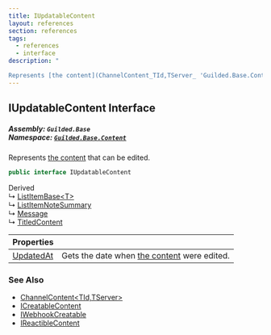 ```yaml
---
title: IUpdatableContent
layout: references
section: references
tags:
  - references
  - interface
description: "

Represents [the content](ChannelContent_TId,TServer_ 'Guilded.Base.Content.ChannelContent<TId,TServer>') that can be edited."
---
```


## IUpdatableContent Interface
##### **Assembly:** `Guilded.Base`<br/>**Namespace:** [`Guilded.Base.Content`](Guilded.Base.Content 'Guilded.Base.Content')

Represents [the content](ChannelContent_TId,TServer_ 'Guilded.Base.Content.ChannelContent<TId,TServer>') that can be edited.

```csharp
public interface IUpdatableContent
```

Derived  
&#8627; [ListItemBase&lt;T&gt;](ListItemBase_T_ 'Guilded.Base.Content.ListItemBase<T>')  
&#8627; [ListItemNoteSummary](ListItemNoteSummary 'Guilded.Base.Content.ListItemNoteSummary')  
&#8627; [Message](Message 'Guilded.Base.Content.Message')  
&#8627; [TitledContent](TitledContent 'Guilded.Base.Content.TitledContent')

| Properties | |
| :--- | :--- |
| [UpdatedAt](IUpdatableContent.UpdatedAt 'Guilded.Base.Content.IUpdatableContent.UpdatedAt') | Gets the date when [the content](ChannelContent_TId,TServer_ 'Guilded.Base.Content.ChannelContent<TId,TServer>') were edited. |

### See Also
- [ChannelContent&lt;TId,TServer&gt;](ChannelContent_TId,TServer_ 'Guilded.Base.Content.ChannelContent<TId,TServer>')
- [ICreatableContent](ICreatableContent 'Guilded.Base.Content.ICreatableContent')
- [IWebhookCreatable](IWebhookCreatable 'Guilded.Base.Content.IWebhookCreatable')
- [IReactibleContent](IReactibleContent 'Guilded.Base.Content.IReactibleContent')